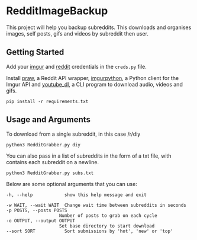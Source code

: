 # RedditImageBackup

This project will help you backup subreddits. This downloads and organises images, self posts, gifs and videos by subreddit then user.

## Getting Started

Add your [imgur](https://imgur.com/account/settings/apps) and [reddit](https://www.reddit.com/prefs/apps/) credentials in the `creds.py` file.

Install [praw](https://praw.readthedocs.io/en/latest/), a Reddit API wrapper, [imgurpython](https://github.com/Imgur/imgurpython), a Python client for the Imgur API and [youtube_dl](https://pypi.org/project/youtube_dl/), a CLI program to download audio, videos and gifs.

    pip install -r requirements.txt

## Usage and Arguments
To download from a single subreddit, in this case /r/diy

    python3 RedditGrabber.py diy

You can also pass in a list of subreddits in the form of a txt file, with contains each subreddit on a newline.

    python3 RedditGrabber.py subs.txt

Below are some optional arguments that you can use:

    -h, --help            show this help message and exit

    -w WAIT, --wait WAIT  Change wait time between subreddits in seconds
    -p POSTS, --posts POSTS
                        Number of posts to grab on each cycle
    -o OUTPUT, --output OUTPUT 
                        Set base directory to start download
    --sort SORT           Sort submissions by 'hot', 'new' or 'top'
